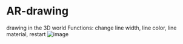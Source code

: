# AR-drawing
drawing in the 3D world
Functions: change line width, line color, line material, restart
![image](https://github.com/gzhenhan/ARDrawing/assets/57628471/1409b399-9b56-44e7-8bbd-fc8f51ec6c8e)
